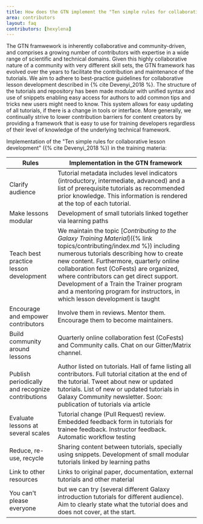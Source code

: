 ```yaml
---
title: How does the GTN implement the "Ten simple rules for collaborative lesson development"
area: contributors
layout: faq
contributors: [hexylena]
---
```



The GTN framwework is inherently collaborative and community-driven, and comprises a growing number of contributors with expertise in a wide range of scientific and technical domains. Given this highly collaborative nature of a community with very different skill sets, the GTN framework has evolved over the years to facilitate the contribution and maintenance of the tutorials. We aim to adhere to best-practice guidelines for collaborative lesson development described in {% cite Devenyi_2018 %}. The structure of the tutorials and repository has been made modular with unified syntax and use of snippets enabling easy access for authors to add common tips and tricks new users might need to know. This system allows for easy updating of all tutorials, if there is a change in tools or interface. More generally, we continually strive to lower contribution barriers for content creators by providing a framework that is easy to use for training developers regardless of their level of knowledge of the underlying technical framework.

Implementation of the "Ten simple rules for collaborative lesson development" ({% cite Devenyi_2018 %}) in the training materia:

Rules                                            | Implementation in the GTN framework
----                                             | ---
Clarify audience                                 | Tutorial metadata includes level indicators (introductory, intermediate, advanced) and a list of prerequisite tutorials as recommended prior knowledge. This information is rendered at the top of each tutorial.
Make lessons modular                             | Development of small tutorials linked together via learning paths
Teach best practice lesson development           | We maintain the topic [*Contributing to the Galaxy Training Material*]({% link topics/contributing/index.md %}) including numerous tutorials describing how to create new content. Furthermore, quarterly online collaboration fest (CoFests) are organized, where contributors can get direct support. Development of a Train the Trainer program and a mentoring program for instructors, in which lesson development is taught
Encourage and empower contributors               | Involve them in reviews. Mentor them. Encourage them to become maintainers.
Build community around lessons                   | Quarterly online collaboration fest (CoFests) and Community calls. Chat on our Gitter/Matrix channel.
Publish periodically and recognize contributions | Author listed on tutorials. Hall of fame listing all contributors. Full tutorial citation at the end of the tutorial. Tweet about new or updated tutorials. List of new or updated tutorials in Galaxy Community newsletter. Soon: publication of tutorials via article
Evaluate lessons at several scales               | Tutorial change (Pull Request) review. Embedded feedback form in tutorials for trainee feedback. Instructor feedback. Automatic workflow testing
Reduce, re-use, recycle                          | Sharing content between tutorials, specially using snippets. Development of small modular tutorials linked by learning paths
Link to other resources                          | Links to original paper, documentation, external tutorials and other material
You can't please everyone                        | but we can try (several different Galaxy introduction tutorials for different audience). Aim to clearly state what the tutorial does and does not cover, at the start.
